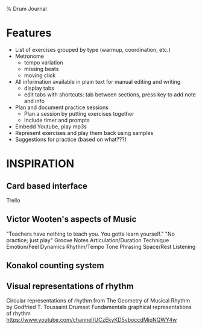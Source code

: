 % Drum Journal

# Features

* List of exercises grouped by type (warmup, coordination, etc.)
* Metronome
    * tempo variation
    * missing beats
    * moving click
* All information available in plain text for manual editing and writing
    * display tabs
    * edit tabs with shortcuts: tab between sections, press key to add note and info
* Plan and document practice sessions
    * Plan a session by putting exercises together
    * Include timer and prompts
* Embedd Youtube, play mp3s
* Represent exercises and play them back using samples
* Suggestions for practice (based on what???)


# INSPIRATION

## Card based interface
Trello

## Victor Wooten's aspects of Music
"Teachers have nothing to teach you. You gotta learn yourself."
"No practice; just play"
Groove
Notes
Articulation/Duration
Technique
Emotion/Feel
Dynamics
Rhythm/Tempo
Tone
Phrasing
Space/Rest
Listening

## Konakol counting system


## Visual representations of rhythm
Circular representations of rhythm from The Geometry of Musical Rhythm by Godfried T. Toussaint
Drumset Fundamentals graphical representations of rhythm https://www.youtube.com/channel/UCzEkyKD5vboccdMipNQWY4w

